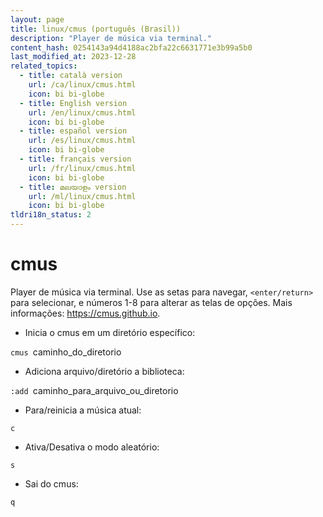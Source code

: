 ```yaml
---
layout: page
title: linux/cmus (português (Brasil))
description: "Player de música via terminal."
content_hash: 0254143a94d4188ac2bfa22c6631771e3b99a5b0
last_modified_at: 2023-12-28
related_topics:
  - title: català version
    url: /ca/linux/cmus.html
    icon: bi bi-globe
  - title: English version
    url: /en/linux/cmus.html
    icon: bi bi-globe
  - title: español version
    url: /es/linux/cmus.html
    icon: bi bi-globe
  - title: français version
    url: /fr/linux/cmus.html
    icon: bi bi-globe
  - title: മലയാളം version
    url: /ml/linux/cmus.html
    icon: bi bi-globe
tldri18n_status: 2
---
```

# cmus

Player de música via terminal.
Use as setas para navegar, `<enter/return>` para selecionar, e números 1-8 para alterar as telas de opções.
Mais informações: <https://cmus.github.io>.

- Inicia o cmus em um diretório específico:

`cmus `<span class="tldr-var badge badge-pill bg-dark-lm bg-white-dm text-white-lm text-dark-dm font-weight-bold">caminho_do_diretorio</span>

- Adiciona arquivo/diretório a biblioteca:

`:add `<span class="tldr-var badge badge-pill bg-dark-lm bg-white-dm text-white-lm text-dark-dm font-weight-bold">caminho_para_arquivo_ou_diretorio</span>

- Para/reinicia a música atual:

`c`

- Ativa/Desativa o modo aleatório:

`s`

- Sai do cmus:

`q`
